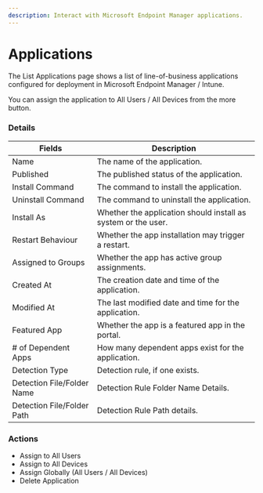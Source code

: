 ```yaml
---
description: Interact with Microsoft Endpoint Manager applications.
---
```


# Applications

The List Applications page shows a list of line-of-business applications configured for deployment in Microsoft Endpoint Manager / Intune.

You can assign the application to All Users / All Devices from the more button.

### Details

| Fields                     | Description                                                   |
| -------------------------- | ------------------------------------------------------------- |
| Name                       | The name of the application.                                  |
| Published                  | The published status of the application.                      |
| Install Command            | The command to install the application.                       |
| Uninstall Command          | The command to uninstall the application.                     |
| Install As                 | Whether the application should install as system or the user. |
| Restart Behaviour          | Whether the app installation may trigger a restart.           |
| Assigned to Groups         | Whether the app has active group assignments.                 |
| Created At                 | The creation date and time of the application.                |
| Modified At                | The last modified date and time for the application.          |
| Featured App               | Whether the app is a featured app in the portal.              |
| # of Dependent Apps        | How many dependent apps exist for the application.            |
| Detection Type             | Detection rule, if one exists.                                |
| Detection File/Folder Name | Detection Rule Folder Name Details.                           |
| Detection File/Folder Path | Detection Rule Path details.                                  |

### Actions

* Assign to All Users
* Assign to All Devices
* Assign Globally (All Users / All Devices)
* Delete Application


